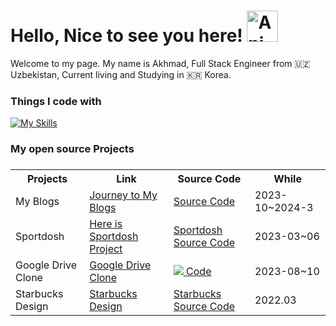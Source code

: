 <h1> Hello, Nice to see you here! <img src="https://iam-weijie.github.io/wave/hand-emoji.svg" alt="Animated Emoji" width="50" height="50"> </h1>

Welcome to my page.
My name is Akhmad, Full Stack Engineer from 🇺🇿 Uzbekistan, Current living and Studying in 🇰🇷 Korea.

<h3>Things I code with</h3>

[![My Skills](https://skillicons.dev/icons?i=typescript,react,nextjs,javascript,sass,graphql,nodejs,redux,nestjs,git,mui,mongodb,npm,firebase,tailwindcss,go&perline=12)](https://skillicons.dev)


<h3>My open source Projects<h3/>
<table style="width:100%">
  <tr>
    <th>Projects</th>
    <th>Link</th>
    <th>Source Code</th>
    <th>While</th>
  </tr>
  <tr>
    <td>My Blogs</td>
    <td>
      <a href="https://akhmads-blog-web.vercel.app/">
        Journey to My Blogs
      </a>
    </td>
    <td>
      <a href="https://github.com/AkhmadKholmurodov/MyBlogWeb">
         Source Code
      <a/>
    </td>
    <td>2023-10~2024-3</td>
  </tr>
  <tr>
    <td>Sportdosh</td>
    <td><a href="https://sportdosh.vercel.app/">Here is Sportdosh Project<a/></td>
    <td><a href="https://github.com/AkhmadKholmurodov/sportdosh">Sportdosh Source Code<a/></td>
    <td>2023-03~06</td>
  </tr>
   <tr>
    <td>Google Drive Clone</td>
    <td><a href="https://my-drive-pi.vercel.app/">Google Drive Clone</a></td>
    <td>
      <a href="https://github.com/AkhmadKholmurodov/my-drive">
        <img src="https://img.shields.io/badge/Google_Cloud-4285F4?style=for-the-badge&logo=google-cloud&logoColor=white"/> Code
      <a/>
    </td>
    <td>2023-08~10</td>
  </tr>
   <tr>
    <td>Starbucks Design</td>
    <td><a href="https://starbucks-chi-one.vercel.app/">Starbucks Design<a/></td>
    <td><a href="https://github.com/AkhmadKholmurodov/StarBucks-Coffee">Starbucks Source Code<a/></td>
    <td>2022.03</td>
  </tr>
</table>


<!--
**AkhmadKholmurodov/AkhmadKholmurodov** is a ✨ _special_ ✨ repository because its `README.md` (this file) appears on your GitHub profile.

Here are some ideas to get you started:

- 🔭 I’m currently working on ...
- 🌱 I’m currently learning ...
- 👯 I’m looking to collaborate on ...
- 🤔 I’m looking for help with ...
- 💬 Ask me about ...
- 📫 How to reach me: ...
- 😄 Pronouns: ...
- ⚡ Fun fact: ...
-->
